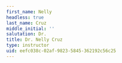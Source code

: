 ```yaml
---
first_name: Nelly
headless: true
last_name: Cruz
middle_initial: ''
salutation: Dr.
title: Dr. Nelly Cruz
type: instructor
uid: eefc038c-02af-9823-5845-362192c56c25
---
```

